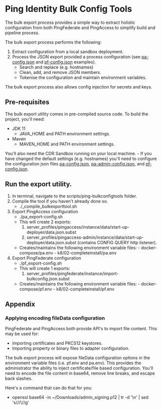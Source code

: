 # Ping Identity Bulk Config Tools

The bulk export process provides a simple way to extract holistic configuration from both PingFederate and PingAccess to simplify build and pipeline process.

The bulk export process performs the following:
1. Extract configuration from a local sandbox deployment.
2. Process the JSON export provided a process configuration (see [pa-config.json](pa-config.json) and [pf-config.json](pf-config.json) examples).
    - Search and replace (e.g. hostnames)
    - Clean, add, and remove JSON members.
    - Tokenise the configuration and maintain environment variables.

The bulk export process also allows config injection for secrets and keys.

## Pre-requisites

The bulk export utility comes in pre-compiled source code. To build the project, you'll need:
- JDK 11
    - JAVA_HOME and PATH environment settings.
- Maven
    - MAVEN_HOME and PATH environment settings.

You'll also need the CDR Sandbox running on your local machine.
    - If you have changed the default settings (e.g. hostnames) you'll need to configure the configuration json files [pa-config.json](pa-config.json), [pa-admin-config.json](pa-admin-config.json), and [pf-config.json](pf-config.json).

## Run the export utility.

1. In terminal, navigate to the scripts/ping-bulkconfigtools folder.
2. Compile the tool if you haven't already done so.
    - ./_compile_bulkexporttool.sh
3. Export PingAccess configuration
    - ./pa_export-config.sh
    - This will create 2 exports: 
        1) server_profiles/pingaccess/instance/data/start-up-deployer/data.json.subst
        2) server_profiles/pingaccess-admin/instance/data/start-up-deployer/data.json.subst (contains CONFIG QUERY http listener).
    - Creates/maintains the following environment variable files:
            - docker-compose/pa.env
            - k8/02-completeinstall/pa.env
4. Export PingFederate configuration
    - ./pf_export-config.sh
    - This will create 1 exports: 
        1) server_profiles/pingfederate/instance/import-bulkconfig.json.subst
    - Creates/maintains the following environment variable files:
            - docker-compose/pf.env
            - k8/02-completeinstall/pf.env

## Appendix

### Applying encoding fileData configuration

PingFederate and PingAccess both provide API's to import file content. This may be used for:
- Importing certificates and PKCS12 keystores.
- Importing property or binary files to adapter configuration.

The bulk export process will expose fileData configuration options in the environment variable files (i.e. pf.env and pa.env). This provides the administrator the ability to inject certificate/file based configuration. You'll need to encode the file content in base64, remove line breaks, and escape back slashes.

Here's a command that can do that for you:
- openssl base64 -in ~/Downloads/admin_signing.p12 | tr -d '\n' | sed 's/\//\\\//g'



